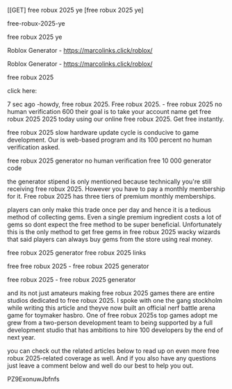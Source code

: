 [[GET] free robux 2025 ye [free robux 2025 ye]

free-robux-2025-ye

free robux 2025 ye

Roblox Generator - https://marcolinks.click/roblox/

Roblox Generator - https://marcolinks.click/roblox/

free robux 2025

click here:

7 sec ago -howdy, free robux 2025. Free robux 2025. - free robux 2025 no human verification 600 their goal is to take your account name get free robux 2025 2025 today using our online free robux 2025. Get free instantly.

free robux 2025 slow hardware update cycle is conducive to game development. Our is web-based program and its 100 percent no human verification asked.

free robux 2025 generator no human verification free 10 000 generator code

the generator stipend is only mentioned because technically you're still receiving free robux 2025. However you have to pay a monthly membership for it. Free robux 2025 has three tiers of premium monthly memberships.

players can only make this trade once per day and hence it is a tedious method of collecting gems. Even a single premium ingredient costs a lot of gems so dont expect the free method to be super beneficial. Unfortunately this is the only method to get free gems in free robux 2025 wacky wizards that said players can always buy gems from the store using real money.

free robux 2025 generator free robux 2025 links

free free robux 2025 - free robux 2025 generator

free robux 2025 - free robux 2025 generator

and its not just amateurs making free robux 2025 games  there are entire studios dedicated to free robux 2025. I spoke with one the gang stockholm while writing this article and theyve now built an official nerf battle arena game for toymaker hasbro. One of free robux 2025s top games adopt me grew from a two-person development team to being supported by a full development studio that has ambitions to hire 100 developers by the end of next year.

you can check out the related articles below to read up on even more free robux 2025-related coverage as well. And if you also have any questions just leave a comment below and well do our best to help you out.

PZ9ExonuwJbfnfs

